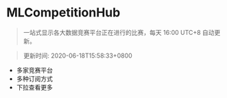 # MLCompetitionHub

> 一站式显示各大数据竞赛平台正在进行的比赛，每天 16:00 UTC+8 自动更新。
  
> 更新时间: 2020-06-18T15:58:33+0800 

* 多家竞赛平台
* 多种订阅方式
* 下拉查看更多